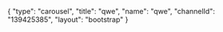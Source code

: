 {
    "type": "carousel",
    "title": "qwe",
    "name": "qwe",
    "channelId": "139425385",
    "layout": "bootstrap"
}